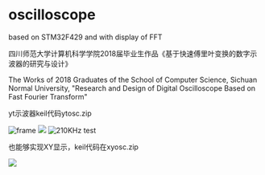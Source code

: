 # oscilloscope
based on STM32F429 and with display of FFT

四川师范大学计算机科学学院2018届毕业生作品《基于快速傅里叶变换的数字示波器的研究与设计》

   The Works of 2018 Graduates of the School of Computer Science, Sichuan Normal University, "Research and Design of Digital Oscilloscope Based on Fast Fourier Transform"
   
yt示波器keil代码ytosc.zip

![frame](https://github.com/xdr940/oscilloscope/raw/master/pics/frame_data.png)
![](https://github.com/xdr940/oscilloscope/raw/master/pics/overview.jpg)
![210KHz test](https://github.com/xdr940/oscilloscope/raw/master/pics/210KHz_testing.jpg)

也能够实现XY显示，keil代码在xyosc.zip

![](https://github.com/xdr940/oscilloscope/raw/master/pics/XY_display.jpg)

